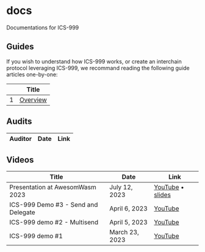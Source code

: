 # docs

Documentations for ICS-999

## Guides

If you wish to understand how ICS-999 works, or create an interchain protocol leveraging ICS-999, we recommand reading the following guide articles one-by-one:

|     | Title                       |
| --- | --------------------------- |
| 1   | [Overview](./1-overview.md) |

## Audits

| Auditor | Date | Link |
| ------- | ---- | ---- |

## Videos

| Title                               | Date           | Link                                                                                      |
| ----------------------------------- | -------------- | ----------------------------------------------------------------------------------------- |
| Presentation at AwesomWasm 2023     | July 12, 2023  | [YouTube](https://www.youtube.com/@larryengineer268) • [slides](./ICS-999_awesomwasm.pdf) |
| ICS-999 Demo #3 - Send and Delegate | April 6, 2023  | [YouTube](https://youtu.be/IEnezrkjSRU)                                                   |
| ICS-999 demo #2 - Multisend         | April 5, 2023  | [YouTube](https://youtu.be/iq_rQ-h7s48)                                                   |
| ICS-999 demo #1                     | March 23, 2023 | [YouTube](https://youtu.be/NTi5_ZwuJ-Q)                                                   |
